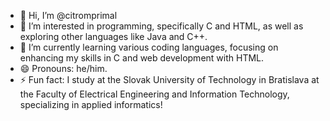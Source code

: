 - 👋 Hi, I’m @citromprimal
- 👀 I’m interested in programming, specifically C and HTML, as well as exploring other languages like Java and C++.
- 🌱 I’m currently learning various coding languages, focusing on enhancing my skills in C and web development with HTML.
- 😄 Pronouns: he/him.
- ⚡ Fun fact: I study at the Slovak University of Technology in Bratislava at the Faculty of Electrical Engineering and Information Technology, specializing in applied informatics!
